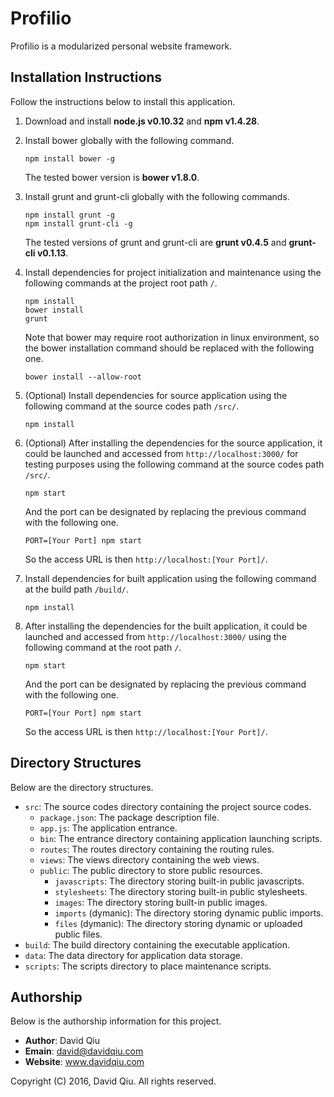 # Profilio

Profilio is a modularized personal website framework.


## Installation Instructions

Follow the instructions below to install this application.

  1. Download and install __node.js v0.10.32__ and __npm v1.4.28__.

  2. Install bower globally with the following command.
     ```
     npm install bower -g
     ```
     The tested bower version is __bower v1.8.0__.

  3. Install grunt and grunt-cli globally with the following commands.
     ```
     npm install grunt -g
     npm install grunt-cli -g
     ```
     The tested versions of grunt and grunt-cli are __grunt v0.4.5__ and 
     __grunt-cli v0.1.13__.

  4. Install dependencies for project initialization and maintenance using the 
     following commands at the project root path `/`.
     ```
     npm install
     bower install
     grunt
     ```
     Note that bower may require root authorization in linux environment, so 
     the bower installation command should be replaced with the following one.
     ```
     bower install --allow-root
     ```

  5. (Optional) Install dependencies for source application using the following 
     command at the source codes path `/src/`.
     ```
     npm install
     ```

  6. (Optional) After installing the dependencies for the source application, 
     it could be launched and accessed from `http://localhost:3000/` for 
     testing purposes using the following command at the source codes path 
     `/src/`.
     ```
     npm start
     ```
     And the port can be designated by replacing the previous command with the 
     following one.
     ```
     PORT=[Your Port] npm start
     ```
     So the access URL is then `http://localhost:[Your Port]/`.

  7. Install dependencies for built application using the following command at 
     the build path `/build/`.
     ```
     npm install
     ```

  8. After installing the dependencies for the built application, it could be 
     launched and accessed from `http://localhost:3000/` using the following 
     command at the root path `/`.
     ```
     npm start
     ```
     And the port can be designated by replacing the previous command with the 
     following one.
     ```
     PORT=[Your Port] npm start
     ```
     So the access URL is then `http://localhost:[Your Port]/`.


## Directory Structures

Below are the directory structures.

  * `src`: The source codes directory containing the project source codes.
    - `package.json`: The package description file.
    - `app.js`: The application entrance.
    - `bin`: The entrance directory containing application launching scripts.
    - `routes`: The routes directory containing the routing rules.
    - `views`: The views directory containing the web views.
    - `public`: The public directory to store public resources.
      - `javascripts`: The directory storing built-in public javascripts.
      - `stylesheets`: The directory storing built-in public stylesheets.
      - `images`: The directory storing built-in public images.
      - `imports` (dymanic): The directory storing dynamic public imports.
      - `files` (dymanic): The directory storing dynamic or uploaded public files.
  * `build`: The build directory containing the executable application.
  * `data`: The data directory for application data storage.
  * `scripts`: The scripts directory to place maintenance scripts.


## Authorship

Below is the authorship information for this project.

  * __Author__:  David Qiu
  * __Emain__:   david@davidqiu.com
  * __Website__: www.davidqiu.com

Copyright (C) 2016, David Qiu. All rights reserved.


